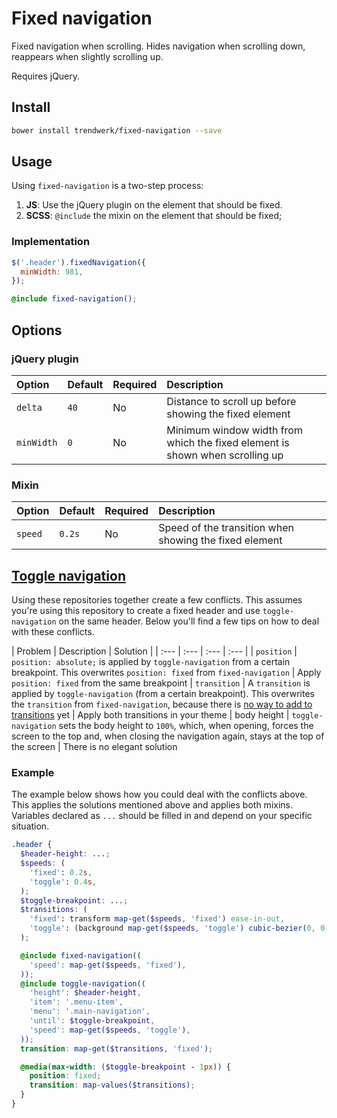 # Fixed navigation
Fixed navigation when scrolling. Hides navigation when scrolling down, reappears when slightly scrolling up.

Requires jQuery.

## Install
```sh
bower install trendwerk/fixed-navigation --save
```

## Usage
Using `fixed-navigation` is a two-step process:

1. **JS**: Use the jQuery plugin on the element that should be fixed.
2. **SCSS**: `@include` the mixin on the element that should be fixed;

### Implementation

```js
$('.header').fixedNavigation({
  minWidth: 981,
});
```

```scss
@include fixed-navigation();
```

## Options

### jQuery plugin

| Option | Default | Required | Description |
| :--- | :--- | :--- | :--- |
| `delta` | `40` | No | Distance to scroll up before showing the fixed element
| `minWidth` | `0` | No | Minimum window width from which the fixed element is shown when scrolling up

### Mixin

| Option | Default | Required | Description |
| :--- | :--- | :--- | :--- |
| `speed` | `0.2s` | No | Speed of the transition when showing the fixed element

## [Toggle navigation](https://github.com/trendwerk/toggle-navigation)
Using these repositories together create a few conflicts. This assumes you're using this repository to create a fixed header and use `toggle-navigation` on the same header. Below you'll find a few tips on how to deal with these conflicts.

| Problem | Description | Solution |
| :--- | :--- | :--- | :--- |
| `position` | `position: absolute;` is applied by `toggle-navigation` from a certain breakpoint. This overwrites `position: fixed` from `fixed-navigation` | Apply `position: fixed` from the same breakpoint
| `transition` | A `transition` is applied by `toggle-navigation` (from a certain breakpoint). This overwrites the `transition` from `fixed-navigation`, because there is [no way to add to transitions](https://github.com/sass/sass/issues/249) yet | Apply both transitions in your theme
| body height | `toggle-navigation` sets the body height to `100%`, which, when opening, forces the screen to the top and, when closing the navigation again, stays at the top of the screen | There is no elegant solution


### Example
The example below shows how you could deal with the conflicts above. This applies the solutions mentioned above and applies both mixins. Variables declared as `...` should be filled in and depend on your specific situation.

```scss
.header {
  $header-height: ...;
  $speeds: (
    'fixed': 0.2s,
    'toggle': 0.4s,
  );
  $toggle-breakpoint: ...;
  $transitions: (
    'fixed': transform map-get($speeds, 'fixed') ease-in-out,
    'toggle': (background map-get($speeds, 'toggle') cubic-bezier(0, 0, 0, 1), height map-get($speeds, 'toggle') cubic-bezier(0, 0, 0, 1)),
  );

  @include fixed-navigation((
    'speed': map-get($speeds, 'fixed'),
  ));
  @include toggle-navigation((
    'height': $header-height,
    'item': '.menu-item',
    'menu': '.main-navigation',
    'until': $toggle-breakpoint,
    'speed': map-get($speeds, 'toggle'),
  ));
  transition: map-get($transitions, 'fixed');

  @media(max-width: ($toggle-breakpoint - 1px)) {
    position: fixed;
    transition: map-values($transitions);
  }
}
```
